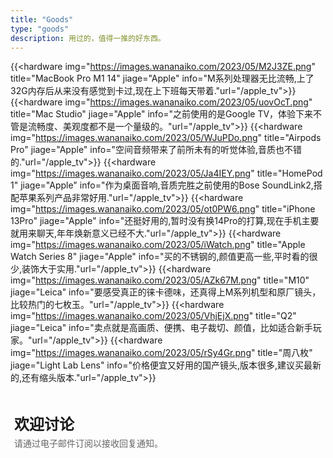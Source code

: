 ```yaml
---
title: "Goods"
type: "goods"
description: 用过的，值得一推的好东西。
---
```


{{<hardware img="https://images.wananaiko.com/2023/05/M2J3ZE.png" title="MacBook Pro M1 14" jiage="Apple" info="M系列处理器无比流畅,上了32G内存后从来没有感觉到卡过,现在上下班每天带着."url="/apple_tv">}}
{{<hardware img="https://images.wananaiko.com/2023/05/uovOcT.png" title="Mac Studio" jiage="Apple" info="之前使用的是Google TV，体验下来不管是流畅度、美观度都不是一个量级的。"url="/apple_tv">}}
{{<hardware img="https://images.wananaiko.com/2023/05/WJuPDo.png" title="Airpods Pro" jiage="Apple" info="空间音频带来了前所未有的听觉体验,音质也不错的."url="/apple_tv">}}
{{<hardware img="https://images.wananaiko.com/2023/05/Ja4IEY.png" title="HomePod 1" jiage="Apple" info="作为桌面音响,音质完胜之前使用的Bose SoundLink2,搭配苹果系列产品非常好用."url="/apple_tv">}}
{{<hardware img="https://images.wananaiko.com/2023/05/ot0PW6.png" title="iPhone 13Pro" jiage="Apple" info="还挺好用的,暂时没有换14Pro的打算,现在手机主要就用来聊天,年年焕新意义已经不大."url="/apple_tv">}}
{{<hardware img="https://images.wananaiko.com/2023/05/iWatch.png" title="Apple Watch Series 8" jiage="Apple" info="买的不锈钢的,颜值更高一些,平时看的很少,装饰大于实用."url="/apple_tv">}}
{{<hardware img="https://images.wananaiko.com/2023/05/AZk67M.png" title="M10" jiage="Leica" info="要感受真正的徕卡德味，还真得上M系列机型和原厂镜头，比较热门的七枚玉。"url="/apple_tv">}}
{{<hardware img="https://images.wananaiko.com/2023/05/VhjEjX.png" title="Q2" jiage="Leica" info="卖点就是高画质、便携、电子裁切、颜值，比如适合新手玩家。"url="/apple_tv">}}
{{<hardware img="https://images.wananaiko.com/2023/05/rSy4Gr.png" title="周八枚" jiage="Light Lab Lens" info="价格便宜又好用的国产镜头,版本很多,建议买最新的,还有缩头版本."url="/apple_tv">}}

  <style>
    .comment-title {
      font-size: 24px;
      font-weight: bold;
      padding: 32px 6px 0px 6px;
    }
    .comment-description {
      font-size: 14px;
      color: #666;
      padding: 4px 16px 16px 6px;
    }
    p.root__copyright {
      display: none;
    }
  </style>

  <div class="comment-title">欢迎讨论</div>
  <div class="comment-description">请通过电子邮件订阅以接收回复通知。</div>
  <div id="remark42"></div>

  <script>
    var remark_config = {
      host: "https://remark42.wananaiko.com",
      site_id: "wananaiko",
      locale: "zh",
      page_title: "Comments",
      theme: "auto",
    };
    (function (c) {
      /* 支持适配主题切换 */
      if (localStorage.getItem("pref-theme") === "dark") {
        remark_config.theme = "dark";
      } else if (localStorage.getItem("pref-theme") === "light") {
        remark_config.theme = "light";
      }
      /* 添加 remark42 评论控件 */
      for (var i = 0; i < c.length; i++) {
        var d = document,
          s = d.createElement("script");
        s.src = remark_config.host + "/web/" + c[i] + ".js";
        s.defer = true;
        (d.head || d.body).appendChild(s);
      }
    })(remark_config.components || ["embed"]);
  </script>
  <script>
    !(function (e, n) {
      for (var o = 0; o < e.length; o++) {
        var r = n.createElement("script"),
          c = ".js",
          d = n.head || n.body;
        "noModule" in r ? ((r.type = "module"), (c = ".mjs")) : (r.async = !0),
          (r.defer = !0),
          (r.src = remark_config.host + "/web/" + e[o] + c),
          d.appendChild(r);
      }
    })(remark_config.components || ["embed"], document);
  </script>
